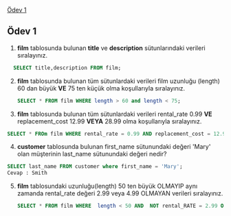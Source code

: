 <a href='#Ödev 1'>Ödev 1</a><br>

## Ödev 1

1. **film** tablosunda bulunan **title** ve **description** sütunlarındaki verileri sıralayınız. 

```sql
  SELECT title,description FROM film;
```

2. **film** tablosunda bulunan tüm sütunlardaki verileri film uzunluğu (length) 60 dan büyük **VE** 75 ten küçük olma koşullarıyla sıralayınız.

   ```sql
   SELECT * FROM film WHERE length > 60 and length < 75;
   ```

3. **film** tablosunda bulunan tüm sütunlardaki verileri rental_rate 0.99 **VE** replacement_cost 12.99 **VEYA** 28.99 olma koşullarıyla sıralayınız.

```sql
SELECT * FROm film WHERE rental_rate = 0.99 AND replacement_cost = 12.99 OR replacement_cost = 28.99
```

4. **customer** tablosunda bulunan first_name sütunundaki değeri 'Mary' olan müşterinin last_name sütunundaki değeri nedir?

```sql
SELECT last_name FROM customer where first_name = 'Mary';
Cevap : Smith
```

5. **film** tablosundaki uzunluğu(length) 50 ten büyük OLMAYIP aynı zamanda rental_rate değeri 2.99 veya 4.99 OLMAYAN verileri sıralayınız.

   ```sql
   SELECT * FROM film WHERE  length < 50 AND  NOT rental_RATE = 2.99 OR NOT rental_rate = 4.99
   ```

   